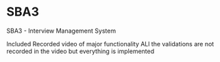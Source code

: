 # SBA3
SBA3 - Interview Management System

Included Recorded video of major functionality 
ALl the validations are not recorded in the video but everything is implemented
